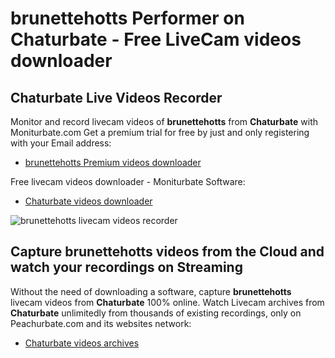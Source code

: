 # brunettehotts Performer on Chaturbate - Free LiveCam videos downloader

## Chaturbate Live Videos Recorder

Monitor and record livecam videos of **brunettehotts** from **Chaturbate** with Moniturbate.com
Get a premium trial for free by just and only registering with your Email address:
* [brunettehotts Premium videos downloader](https://moniturbate.com/request-demo-licence-key.html)

Free livecam videos downloader - Moniturbate Software:
* [Chaturbate videos downloader](https://moniturbate.com/moniturbate-download-software.html)

![brunettehotts livecam videos recorder](https://peachurnet.com/templates/moniturbate-software.png)


## Capture brunettehotts videos from the Cloud and watch your recordings on Streaming

Without the need of downloading a software, capture **brunettehotts** livecam videos from **Chaturbate** 100% online.
Watch Livecam archives from **Chaturbate** unlimitedly from thousands of existing recordings, only on Peachurbate.com and its websites network:
* [Chaturbate videos archives](https://peachurnet.com/)